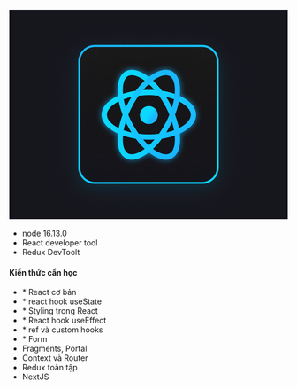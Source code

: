 ![alt text](image.png)

- node 16.13.0
- React developer tool
- Redux DevToolt

#### Kiến thức cần học

- \* React cơ bản
- \* react hook useState
- \* Styling trong React
- \* React hook useEffect
- \* ref và custom hooks
- \* Form
- Fragments, Portal
- Context và Router
- Redux toàn tập
- NextJS
